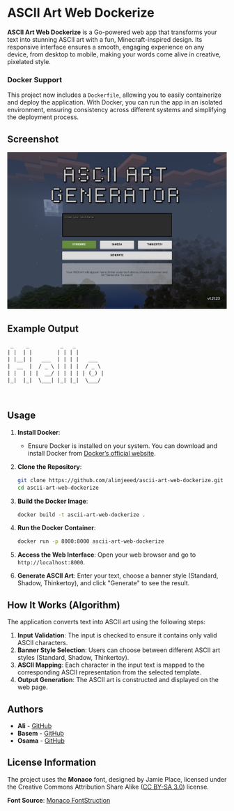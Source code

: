 # ASCII Art Web Dockerize

**ASCII Art Web Dockerize** is a Go-powered web app that transforms your text into stunning ASCII art with a fun, Minecraft-inspired design. Its responsive interface ensures a smooth, engaging experience on any device, from desktop to mobile, making your words come alive in creative, pixelated style.

### Docker Support

This project now includes a `Dockerfile`, allowing you to easily containerize and deploy the application. With Docker, you can run the app in an isolated environment, ensuring consistency across different systems and simplifying the deployment process.

## Screenshot

![Screenshot of ascii-art-web-stylize](https://github.com/alimjeeed/ascii-art-web-stylize/blob/main/screenshot/ascii-art-web-stylize-screenshot.jpg)

## Example Output

```plaintext
 _    _          _   _          
| |  | |        | | | |         
| |__| |   ___  | | | |   ___   
|  __  |  / _ \ | | | |  / _ \  
| |  | | |  __/ | | | | | (_) | 
|_|  |_|  \___| |_| |_|  \___/  
                                
                                
```

## Usage

1. **Install Docker**:
   - Ensure Docker is installed on your system. You can download and install Docker from [Docker’s official website](https://www.docker.com/products/docker-desktop).

2. **Clone the Repository**:
    ```bash
    git clone https://github.com/alimjeeed/ascii-art-web-dockerize.git
    cd ascii-art-web-dockerize
    ```

3. **Build the Docker Image**:
    ```bash
    docker build -t ascii-art-web-dockerize .
    ```

4. **Run the Docker Container**:
    ```bash
    docker run -p 8000:8000 ascii-art-web-dockerize
    ```

5. **Access the Web Interface**:
    Open your web browser and go to `http://localhost:8000`.

6. **Generate ASCII Art**:
    Enter your text, choose a banner style (Standard, Shadow, Thinkertoy), and click "Generate" to see the result.

## How It Works (Algorithm)

The application converts text into ASCII art using the following steps:

1. **Input Validation**: The input is checked to ensure it contains only valid ASCII characters.
2. **Banner Style Selection**: Users can choose between different ASCII art styles (Standard, Shadow, Thinkertoy).
3. **ASCII Mapping**: Each character in the input text is mapped to the corresponding ASCII representation from the selected template.
4. **Output Generation**: The ASCII art is constructed and displayed on the web page.

## Authors

- **Ali** - [GitHub](https://github.com/alimjeeed)
- **Basem** - [GitHub](https://github.com/basem9999)
- **Osama** - [GitHub](https://github.com/oalmaska)

## License Information

The project uses the **Monaco** font, designed by Jamie Place, licensed under the Creative Commons Attribution Share Alike ([CC BY-SA 3.0](http://creativecommons.org/licenses/by-sa/3.0/)) license.

**Font Source**: [Monaco FontStruction](http://fontstruct.com/fontstructions/show/753435)
